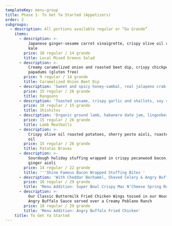 ```yaml
---
templateKey: menu-group
title: Phase 1- To Get Ya Started (Appetizers)
order: 2
subgroups:
  - description: All portions available regular or “Go Grande”
    items:
      - description: >-
          Japanese ginger-sesame carrot vinaigrette, crispy olive oil roasted
          kale
        price: 10 regular / 14 grande
        title: Local Mixed Greens Salad
      - description: >-
          Creamy caramelized onion and roasted beet dip, crispy chickpea
          papadums (gluten free)
        price: 9 regular / 14 grande
        title: Caramelized Onion Beet Dip
      - description: 'Sweet and spicy honey-sambal, real jalapeno crab filling'
        price: 15 regular / 26 grande
        title: Rangoons
      - description: 'Toasted sesame, crispy garlic and shallots, soy vinaigrette'
        price: 10 regular / 15 grande
        title: Shishitos
      - description: 'Organic ground lamb, habanero date jam, lingonberry (gluten free)'
        price: 15 regular / 26 grande
        title: Lamb Meatballs
      - description: >-
          Crispy olive oil roasted potatoes, sherry pesto aioli, roasted garlic
          oil
        price: 15 regular / 26 grande
        title: Patatas Bravas
      - description: >-
          Sourdough holiday stuffing wrapped in crispy pecanwood bacon, Candied
          ginger aioli 
        price: 14 regular / 22 grande
        title: '''Shine Famous Bacon Wrapped Stuffing Bites '
      - description: 'With Cheddar Bechamel, Shaved Celery & Angry Buffalo Dipping Sauce'
        price: 16 regular / 29 grande
        title: 'Menu Addition: Super Bowl Crispy Mac N’Cheese Spring Rolls'
      - description: >-
          Our Classic Buttermilk Fried Chicken Wings tossed in our House Made
          Angry Buffalo Sauce served over a Creamy Poblano Ranch
        price: 18 regular / 29 grande
        title: 'Menu Addition: Angry Buffalo Fried Chicken'
    title: To Get Ya Started
---
```


